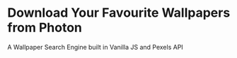# Download Your Favourite Wallpapers from Photon
A Wallpaper Search Engine built in Vanilla JS and Pexels API 
